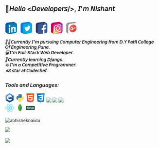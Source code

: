 <div>
   <h2 >👋𝘏𝘦𝘭𝘭𝘰 &lt𝘋𝘦𝘷𝘦𝘭𝘰𝘱𝘦𝘳𝘴/&gt, 𝘐'𝘮 𝘕𝘪𝘴𝘩𝘢𝘯𝘵<h2>
</div>     
<h5 >
<p >
   <a href="https://www.linkedin.com/in/nishant-handge-618673190/"><img height="40" src="https://github.com/Nishant127/Nishant127/blob/main/github%20images/iconfinder_social_media_isometric_14-linkedin_3529657.png"></a>&nbsp;&nbsp;
<a href="https://twitter.com/nishant_127000"><img height="40" src="https://github.com/Nishant127/Nishant127/blob/main/github%20images/iconfinder_social_media_isometric_6-twitter_3529664.png"></a>&nbsp;&nbsp;
<a href="https://www.facebook.com/nishant.handge"><img height="40" src="https://github.com/Nishant127/Nishant127/blob/main/github%20images/iconfinder_social_media_isometric_1-facebook_3529651.png"></a>&nbsp;&nbsp;
<a href="https://www.instagram.com/nishant_127/"><img height="40" src="https://github.com/Nishant127/Nishant127/blob/main/github%20images/iconfinder_social_media_isometric_3-instagram_3529653.png"></a>&nbsp;&nbsp;
 <a href="mailto:handgenishant@gmail.com"><img height="40" src="https://github.com/Nishant127/Nishant127/blob/main/github%20images/iconfinder_social_media_isometric_15-google-plus_3529685.png"></a>&nbsp;&nbsp;
 </p>
   
  <p >
	👨‍🎓𝘊𝘶𝘳𝘳𝘦𝘯𝘵𝘭𝘺 𝘐'𝘮 𝘱𝘶𝘳𝘴𝘶𝘪𝘯𝘨 𝘊𝘰𝘮𝘱𝘶𝘵𝘦𝘳 𝘌𝘯𝘨𝘪𝘯𝘦𝘦𝘳𝘪𝘯𝘨 𝘧𝘳𝘰𝘮 𝘋.𝘠 𝘗𝘢𝘵𝘪𝘭 𝘊𝘰𝘭𝘭𝘦𝘨𝘦 𝘖𝘧 𝘌𝘯𝘨𝘪𝘯𝘦𝘦𝘳𝘪𝘯𝘨,𝘗𝘶𝘯𝘦.
	<br>
	💻𝘐'𝘮 𝘍𝘶𝘭𝘭-𝘚𝘵𝘢𝘤𝘬 𝘞𝘦𝘣 𝘋𝘦𝘷𝘦𝘭𝘰𝘱𝘦𝘳.
	<br> 
	🚀𝘊𝘶𝘳𝘳𝘦𝘯𝘵𝘭𝘺 𝘭𝘦𝘢𝘳𝘯𝘪𝘯𝘨 𝘋𝘫𝘢𝘯𝘨𝘰.
	<br>
	 💥 𝘐'𝘮 a 𝘊𝘰𝘮𝘱𝘦𝘵𝘪𝘵𝘪𝘷𝘦 𝘗𝘳𝘰𝘨𝘳𝘢𝘮𝘮𝘦𝘳.
	<br> 
	⭐3 𝘴𝘵𝘢𝘳 𝘢𝘵 𝘊𝘰𝘥𝘦𝘤𝘩𝘦𝘧.
   </p>    
  
      
   <h3><i><b>Tools and Languages:</b></i></h3>
   
   <code><img height="30" src="https://github.com/devicons/devicon/blob/master/icons/cplusplus/cplusplus-original.svg"></code>
   <code><img height="30" src="https://github.com/devicons/devicon/blob/master/icons/python/python-original.svg"></code>
   <code><img height="30" src="https://github.com/devicons/devicon/blob/master/icons/html5/html5-original.svg"></code>
   <code><img height="30" src="https://github.com/devicons/devicon/blob/master/icons/css3/css3-original.svg"></code>
   <code><img height="30" src="https://devicons.github.io/devicon/devicon.git/icons/javascript/javascript-original.svg"></code>
   <code><img height="30" src="https://devicons.github.io/devicon/devicon.git/icons/bootstrap/bootstrap-plain.svg"></code>
   <code><img height="30" src="https://devicons.github.io/devicon/devicon.git/icons/mysql/mysql-original.svg"></code>
   <br>
   <code><img height="30" src="https://github.com/devicons/devicon/blob/master/icons/react/react-original.svg"></code>
   <code><img height="30" src="https://github.com/devicons/devicon/blob/master/icons/mongodb/mongodb-original.svg"></code>
   <code><img height="30" src="https://github.com/devicons/devicon/blob/master/icons/django/django-original.svg"></code>
   
  <p > <img src="https://github-readme-stats.vercel.app/api?username=Nishant127&show_icons=true&theme=gotham" alt="abhisheknaiidu" />
  <p ><img height=175  src="https://github-readme-stats.vercel.app/api/top-langs/?username=Nishant127&hide=c%23,powershell,java&title_color=2aa889&text_color=99d1ce&icon_color=2bbc8a&bg_color=0c1014&langs_count=8&layout=compact" />
	  <br>
	  <br>
	  <img src="https://github-readme-streak-stats.herokuapp.com/?user=Nishant127"/>



